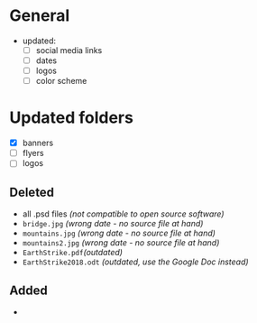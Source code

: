 # General
- updated:
    - [ ] social media links
    - [ ] dates
    - [ ] logos
    - [ ] color scheme
# Updated folders
- [x] banners
- [ ] flyers
- [ ] logos
## Deleted
- all .psd files *(not compatible to open source software)*
- `bridge.jpg` *(wrong date - no source file at hand)*
- `mountains.jpg` *(wrong date - no source file at hand)*
- `mountains2.jpg` *(wrong date - no source file at hand)*
- `EarthStrike.pdf`*(outdated)*
- `EarthStrike2018.odt` *(outdated, use the Google Doc instead)*
## Added
-

